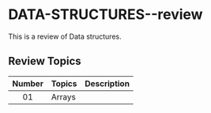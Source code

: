 # DATA-STRUCTURES--review
This is a review of Data structures.

## Review Topics

| Number | Topics   | Description |
| :----: | -------- | ----------- |
|  01    | Arrays   |             |
